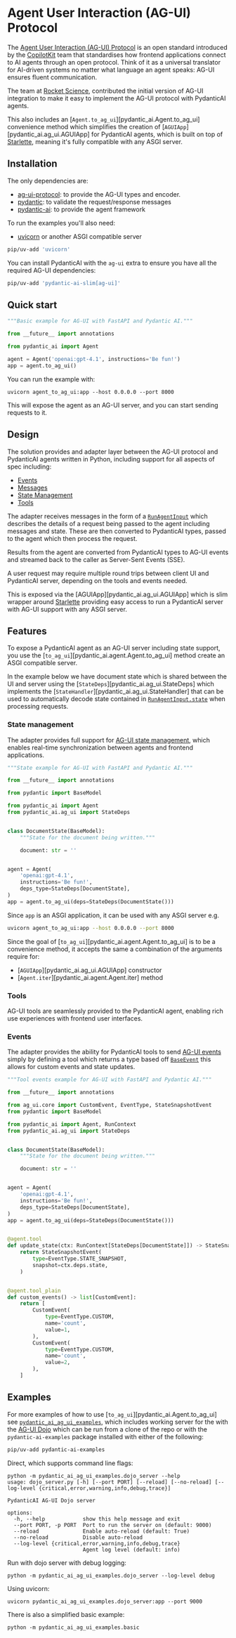 # Agent User Interaction (AG-UI) Protocol

The [Agent User Interaction (AG-UI) Protocol](https://docs.ag-ui.com/introduction)
is an open standard introduced by the
[CopilotKit](https://webflow.copilotkit.ai/blog/introducing-ag-ui-the-protocol-where-agents-meet-users)
team that standardises how frontend applications connect to AI agents through
an open protocol. Think of it as a universal translator for AI-driven systems
no matter what language an agent speaks: AG-UI ensures fluent communication.

The team at [Rocket Science](https://www.rocketscience.gg/), contributed the
initial version of AG-UI integration to make it easy to implement the AG-UI
protocol with PydanticAI agents.

This also includes an [`Agent.to_ag_ui`][pydantic_ai.Agent.to_ag_ui] convenience
method which simplifies the creation of [`AGUIApp`][pydantic_ai.ag_ui.AGUIApp]
for PydanticAI agents, which is built on top of [Starlette](https://www.starlette.io/),
meaning it's fully compatible with any ASGI server.

## Installation

The only dependencies are:

- [ag-ui-protocol](https://docs.ag-ui.com/introduction): to provide the AG-UI
  types and encoder.
- [pydantic](https://pydantic.dev): to validate the request/response messages
- [pydantic-ai](https://ai.pydantic.dev/): to provide the agent framework

To run the examples you'll also need:

- [uvicorn](https://www.uvicorn.org/) or another ASGI compatible server

```bash
pip/uv-add 'uvicorn'
```

You can install PydanticAI with the `ag-ui` extra to ensure you have all the
required AG-UI dependencies:

```bash
pip/uv-add 'pydantic-ai-slim[ag-ui]'
```

## Quick start

```py {title="agent_to_ag_ui.py" py="3.10" hl_lines="17-28"}
"""Basic example for AG-UI with FastAPI and Pydantic AI."""

from __future__ import annotations

from pydantic_ai import Agent

agent = Agent('openai:gpt-4.1', instructions='Be fun!')
app = agent.to_ag_ui()
```

You can run the example with:

```shell
uvicorn agent_to_ag_ui:app --host 0.0.0.0 --port 8000
```

This will expose the agent as an AG-UI server, and you can start sending
requests to it.

## Design

The solution provides and adapter layer between the AG-UI protocol and
PydanticAI agents written in Python, including support for all aspects of spec
including:

- [Events](https://docs.ag-ui.com/concepts/events)
- [Messages](https://docs.ag-ui.com/concepts/messages)
- [State Management](https://docs.ag-ui.com/concepts/state)
- [Tools](https://docs.ag-ui.com/concepts/tools)

The adapter receives messages in the form of a
[`RunAgentInput`](https://docs.ag-ui.com/sdk/js/core/types#runagentinput)
which describes the details of a request being passed to the agent including
messages and state. These are then converted to PydanticAI types, passed to the
agent which then process the request.

Results from the agent are converted from PydanticAI types to AG-UI events and
streamed back to the caller as Server-Sent Events (SSE).

A user request may require multiple round trips between client UI and PydanticAI
server, depending on the tools and events needed.

This is exposed via the [AGUIApp][pydantic_ai.ag_ui.AGUIApp] which is slim
wrapper around [Starlette](https://www.starlette.io/) providing easy access to
run a PydanticAI server with AG-UI support with any ASGI server.

## Features

To expose a PydanticAI agent as an AG-UI server including state support, you
use the [`to_ag_ui`][pydantic_ai.agent.Agent.to_ag_ui] method create an ASGI
compatible server.

In the example below we have document state which is shared between the UI and
server using the [`StateDeps`][pydantic_ai.ag_ui.StateDeps] which implements the
[`StateHandler`][pydantic_ai.ag_ui.StateHandler] that can be used to automatically
decode state contained in [`RunAgentInput.state`](https://docs.ag-ui.com/sdk/js/core/types#runagentinput)
when processing requests.

### State management

The adapter provides full support for
[AG-UI state management](https://docs.ag-ui.com/concepts/state), which enables
real-time synchronization between agents and frontend applications.

```python {title="ag_ui_state.py" py="3.10" hl_lines="18-40"}
"""State example for AG-UI with FastAPI and Pydantic AI."""

from __future__ import annotations

from pydantic import BaseModel

from pydantic_ai import Agent
from pydantic_ai.ag_ui import StateDeps


class DocumentState(BaseModel):
    """State for the document being written."""

    document: str = ''


agent = Agent(
    'openai:gpt-4.1',
    instructions='Be fun!',
    deps_type=StateDeps[DocumentState],
)
app = agent.to_ag_ui(deps=StateDeps(DocumentState()))
```

Since `app` is an ASGI application, it can be used with any ASGI server e.g.

```bash
uvicorn agent_to_ag_ui:app --host 0.0.0.0 --port 8000
```

Since the goal of [`to_ag_ui`][pydantic_ai.agent.Agent.to_ag_ui] is to be a
convenience method, it accepts the same a combination of the arguments require
for:

- [`AGUIApp`][pydantic_ai.ag_ui.AGUIApp] constructor
- [`Agent.iter`][pydantic_ai.agent.Agent.iter] method

### Tools

AG-UI tools are seamlessly provided to the PydanticAI agent, enabling rich
use experiences with frontend user interfaces.

### Events

The adapter provides the ability for PydanticAI tools to send
[AG-UI events](https://docs.ag-ui.com/concepts/events) simply by defining a tool
which returns a type based off
[`BaseEvent`](https://docs.ag-ui.com/sdk/js/core/events#baseevent) this allows
for custom events and state updates.

```python {title="ag_ui_tool_events.py" py="3.10" hl_lines="34-55"}
"""Tool events example for AG-UI with FastAPI and Pydantic AI."""

from __future__ import annotations

from ag_ui.core import CustomEvent, EventType, StateSnapshotEvent
from pydantic import BaseModel

from pydantic_ai import Agent, RunContext
from pydantic_ai.ag_ui import StateDeps


class DocumentState(BaseModel):
    """State for the document being written."""

    document: str = ''


agent = Agent(
    'openai:gpt-4.1',
    instructions='Be fun!',
    deps_type=StateDeps[DocumentState],
)
app = agent.to_ag_ui(deps=StateDeps(DocumentState()))


@agent.tool
def update_state(ctx: RunContext[StateDeps[DocumentState]]) -> StateSnapshotEvent:
    return StateSnapshotEvent(
        type=EventType.STATE_SNAPSHOT,
        snapshot=ctx.deps.state,
    )


@agent.tool_plain
def custom_events() -> list[CustomEvent]:
    return [
        CustomEvent(
            type=EventType.CUSTOM,
            name='count',
            value=1,
        ),
        CustomEvent(
            type=EventType.CUSTOM,
            name='count',
            value=2,
        ),
    ]
```

## Examples

For more examples of how to use [`to_ag_ui`][pydantic_ai.Agent.to_ag_ui] see
[`pydantic_ai_ag_ui_examples`](https://github.com/pydantic/pydantic-ai/tree/main/examples/pydantic_ai_ag_ui_examples),
which includes working server for the with the
[AG-UI Dojo](https://docs.ag-ui.com/tutorials/debugging#the-ag-ui-dojo) which
can be run from a clone of the repo or with the `pydantic-ai-examples` package
installed with either of the following:

```bash
pip/uv-add pydantic-ai-examples
```

Direct, which supports command line flags:

```shell
python -m pydantic_ai_ag_ui_examples.dojo_server --help
usage: dojo_server.py [-h] [--port PORT] [--reload] [--no-reload] [--log-level {critical,error,warning,info,debug,trace}]

PydanticAI AG-UI Dojo server

options:
  -h, --help            show this help message and exit
  --port PORT, -p PORT  Port to run the server on (default: 9000)
  --reload              Enable auto-reload (default: True)
  --no-reload           Disable auto-reload
  --log-level {critical,error,warning,info,debug,trace}
                        Agent log level (default: info)
```

Run with dojo server with debug logging:

```shell
python -m pydantic_ai_ag_ui_examples.dojo_server --log-level debug
```

Using uvicorn:

```shell
uvicorn pydantic_ai_ag_ui_examples.dojo_server:app --port 9000
```

There is also a simplified basic example:

```shell
python -m pydantic_ai_ag_ui_examples.basic
```
